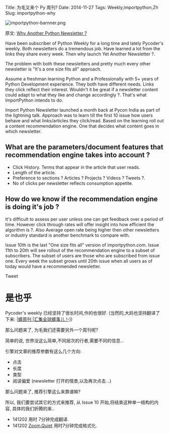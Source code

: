 Title: 为毛又来个 Py 周刊?
Date: 2014-11-27 
Tags: Weekly,importpython,Zh 
Slug: importpython-why

![importpython-barnner.png](http://zoomq.qiniudn.com/ZQCollection/snap/importpython-barnner.png)


原文: [Why Another Python Newsletter ?](http://importpython.com/blog/post/why-another-python-newsletter)

Have been subscriber of Python Weekly for a long time and lately Pycoder's weekly. Both newsletters do a tremendous job. Have learned a lot from the links they share every week. Then why launch Yet Another Newsletter ?.

The problem with both these newsletters and pretty much every other newsletter is "It's a one size fits all" approach.

Assume a freshman learning Python and a Professionally with 5+ years of Python Development experience. They both have different needs. Links they click reflect their interest. Wouldn't it be great if a newsletter content could adapt to what they like and change accordingly ?. That's what ImportPython intends to do.

Import Python Newsletter launched a month back at Pycon India as part of the lightning talk. Approach was to learn till the first 10 issue how users behave and what links/articles they click/read. Based on the learning roll out a content recommendation engine. One that decides what content goes in which newsletter.

## What are the parameters/document features that recommendation engine takes into account ?

- Click History. Terms that appear in the article that user reads.
- Length of the article.
- Preference to sections ? Articles ? Projects ? Videos ? Tweets ?.
- No of clicks per newsletter reflects consumption appetite.

## How do we know if the recommendation engine is doing it's job ?

It's difficult to assess per user unless one can get feedback over a period of time. However click through rates will offer insight into how efficient the algorithm is ?. Also Average open rate being higher then other newsletters or industry standard is another benchmark to compare with.

Issue 10th is the last "One size fits all" version of importpython.com. Issue 11th to 20th will see rollout of the recommendation engine to a subset of subscribers. The subset of users are those who are subscribed from issue one. Every week the subset grows until 20th issue when all users as of today would have a recommended newsletter.

Tweet

# 是也乎
Pycoder's weekly 已经坚持了很长时间,作的也很好.
(当然的,大妈也坚持翻译了下来: [|蠎周刊 |汇集全球蠎事儿 !-)](http://weekly.pychina.org/))

那么问题来了, 为毛我们还需要另外一个周刊呢?

简单的说, 世界没这么简单,不同层次的行者,需要不同的信息...

引擎对文章的推荐参数有这么几个方向:

- 点击
- 长度
- 类型
- 阅读偏爱 (newsletter 打开的情景,以及再次点击...)

那么问题来了, 推荐引擎这么来靠谱嘛?

所以, 我们要尝试其它的方式来推荐,
从 Issue 10 开始,将结束这种单一结构的内容, 
具体的我们折腾的来..


- 141202 用时 7分钟完成翻译.
- 141202 [Zoom.Quiet](http://zoomquiet.io) 用时7分钟完成格式化.





